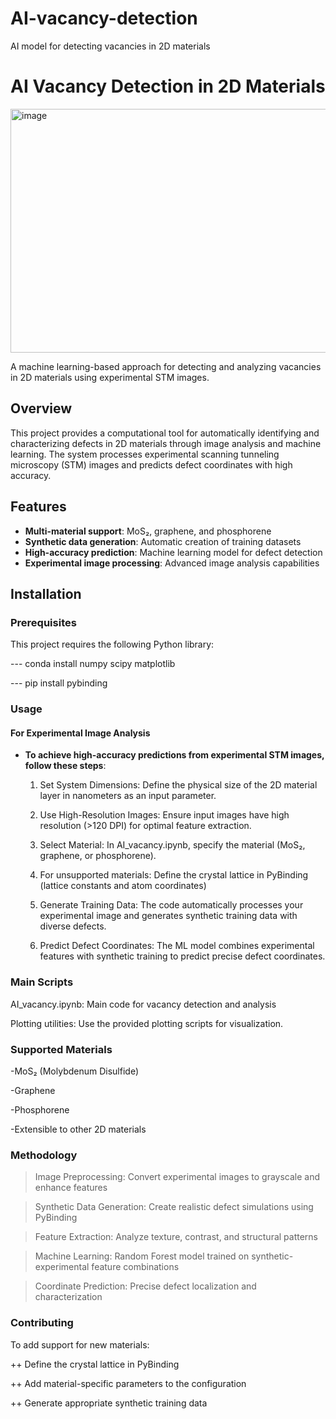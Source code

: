 # AI-vacancy-detection
AI model for detecting vacancies in 2D materials
# AI Vacancy Detection in 2D Materials
<img width="708" height="390" alt="image" src="https://github.com/user-attachments/assets/95750917-6218-4b73-a08d-b44f212a5e5d" />

A machine learning-based approach for detecting and analyzing vacancies in 2D materials using experimental STM images.

## Overview

This project provides a computational tool for automatically identifying and characterizing defects in 2D materials through image analysis and machine learning. The system processes experimental scanning tunneling microscopy (STM) images and predicts defect coordinates with high accuracy.

## Features

- **Multi-material support**: MoS₂, graphene, and phosphorene
- **Synthetic data generation**: Automatic creation of training datasets
- **High-accuracy prediction**: Machine learning model for defect detection
- **Experimental image processing**: Advanced image analysis capabilities

## Installation

### Prerequisites

This project requires the following Python library:

--- conda install numpy scipy matplotlib

--- pip install pybinding

### Usage

#### For Experimental Image Analysis
- **To achieve high-accuracy predictions from experimental STM images, follow these steps**:

  1) Set System Dimensions: Define the physical size of the 2D material layer in nanometers as an input parameter.

  2) Use High-Resolution Images: Ensure input images have high resolution (>120 DPI) for optimal feature extraction.

  3) Select Material: In AI_vacancy.ipynb, specify the material (MoS₂, graphene, or phosphorene).

  4) For unsupported materials: Define the crystal lattice in PyBinding (lattice constants and atom coordinates)

  5) Generate Training Data: The code automatically processes your experimental image and generates synthetic training data with diverse defects.

  6) Predict Defect Coordinates: The ML model combines experimental features with synthetic training to predict precise defect coordinates.

### Main Scripts

  AI_vacancy.ipynb: Main code for vacancy detection and analysis

  Plotting utilities: Use the provided plotting scripts for visualization.

### Supported Materials

-MoS₂ (Molybdenum Disulfide)

-Graphene

-Phosphorene

-Extensible to other 2D materials

### Methodology

> Image Preprocessing: Convert experimental images to grayscale and enhance features

> Synthetic Data Generation: Create realistic defect simulations using PyBinding

> Feature Extraction: Analyze texture, contrast, and structural patterns

> Machine Learning: Random Forest model trained on synthetic-experimental feature combinations

> Coordinate Prediction: Precise defect localization and characterization

### Contributing

To add support for new materials:

  ++ Define the crystal lattice in PyBinding

  ++ Add material-specific parameters to the configuration

  ++ Generate appropriate synthetic training data
